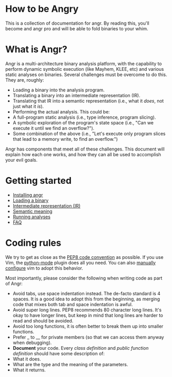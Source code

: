 # How to be Angry

This is a collection of documentation for angr. By reading this, you'll become and angr pro and will be able to fold binaries to your whim.

# What is Angr?

Angr is a multi-architecture binary analysis platform, with the capability to perform dynamic symbolic execution (like Mayhem, KLEE, etc) and various static analyses on binaries. Several challenges must be overcome to do this. They are, roughly:

- Loading a binary into the analysis program.
- Translating a binary into an intermediate representation (IR).
- Translating that IR into a semantic representation (i.e., what it *does*, not just what it *is*).
- Performing the actual analysis. This could be:
 - A full-program static analysis (i.e., type inference, program slicing).
 - A symbolic exploration of the program's state space (i.e., "Can we execute it until we find an overflow?").
 - Some combination of the above (i.e., "Let's execute only program slices that lead to a memory write, to find an overflow.")

Angr has components that meet all of these challenges. This document will explain how each one works, and how they can all be used to accomplish your evil goals.

# Getting started

- [Installing angr](https://git.seclab.cs.ucsb.edu/gitlab/angr/angr_docker/blob/master/README.md)
- [Loading a binary](./loading.md)
- [Intermediate representation (IR)](./ir.md)
- [Semantic meaning](./semantic_meaning.md)
- [Running analyses](./analyses.md)
- [FAQ](./faq.md)


# Coding rules
We try to get as close as the [PEP8 code convention](http://legacy.python.org/dev/peps/pep-0008/) as possible.
If you use Vim, the [python-mode](https://github.com/klen/python-mode) plugin does all you need. You can also [manually configure](https://wiki.python.org/moin/Vim) vim to adopt this behavior.

Most importantly, please consider the following when writing code as part of Angr:
- Avoid tabs, use space indentation instead. The de-facto standard is 4 spaces. It is a good idea to adopt this from the beginning, as merging code that mixes both tab and space indentation is awful.
- Avoid super long lines. PEP8 recommends 80 character long lines. It's okay to have longer lines, but keep in mind that long lines are harder to read and should be avoided.
- Avoid too long functions, it is often better to break them up into smaller functions.
- Prefer _ to __ for private members (so that we can access them anyway when debugging).
- **Document** your code. Every *class definition* and *public function definition* should have some description of:
 - What it does.
 - What are the type and the meaning of the parameters.
 - What it returns.

